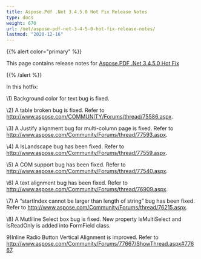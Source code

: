 ```yaml
---
title: Aspose.Pdf .Net 3.4.5.0 Hot Fix Release Notes
type: docs
weight: 670
url: /net/aspose-pdf-net-3-4-5-0-hot-fix-release-notes/
lastmod: "2020-12-16"
---
```


{{% alert color="primary" %}} 

This page contains release notes for [Aspose.PDF .Net 3.4.5.0 Hot Fix](http://www.aspose.com/downloads/pdf/net/new-releases/aspose.pdf-.net-3.4.5.0-hot-fix/)

{{% /alert %}} 

In this hotfix: 

\1) Background color for text bug is fixed. 

\2) A table broken bug is fixed. Refer to <http://www.aspose.com/COMMUNITY/Forums/thread/75586.aspx>. 

\3) A Justify alignment bug for multi-column page is fixed. Refer to <http://www.aspose.com/Community/Forums/thread/77593.aspx>. 

\4) A IsLandscape bug has been fixed. Refer to <http://www.aspose.com/Community/Forums/thread/77559.aspx>. 

\5) A COM support bug has been fixed. Refer to <http://www.aspose.com/Community/Forums/thread/77540.aspx>. 

\6) A text alignment bug has been fixed. Refer to <http://www.aspose.com/Community/Forums/thread/76909.aspx>. 

\7) A “startIndex cannot be larger than length of string” bug has been fixed. Refer to <http://www.aspose.com/Community/Forums/thread/76215.aspx>. 

\8) A Mutliline Select box bug is fixed. New property IsMultiSelect and IsReadOnly is added into FormField class. 

9)Inline Radio Button Vertical Alignment is improved. Refer to <http://www.aspose.com/Community/Forums/77667/ShowThread.aspx#77667>. 


